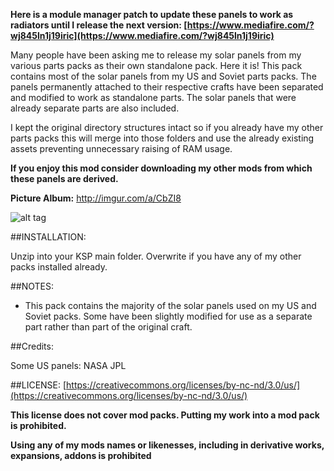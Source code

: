 **Here is a module manager patch to update these panels to work as radiators until I release the next version: [https://www.mediafire.com/?wj845ln1j19iric](https://www.mediafire.com/?wj845ln1j19iric)**

Many people have been asking me to release my solar panels from my various parts packs as their own standalone pack. Here it is! This pack contains most of the solar panels from my US and Soviet parts packs. The panels permanently attached to their respective crafts have been separated and modified to work as standalone parts. The solar panels that were already separate parts are also included. 

I kept the original directory structures intact so if you already have my other parts packs this will merge into those folders and use the already existing assets preventing unnecessary raising of RAM usage.

**If you enjoy this mod consider downloading my other mods from which these panels are derived.**

**Picture Album:** http://imgur.com/a/CbZI8

![alt tag](http://i.imgur.com/LNsZZE5.png)

##INSTALLATION:

Unzip into your KSP main folder. Overwrite if you have any of my other packs installed already.

##NOTES:

* This pack contains the majority of the solar panels used on my US and Soviet packs. Some have been slightly modified for use as a separate part rather than part of the original craft.

##Credits:

Some US panels: NASA JPL

##LICENSE:
[https://creativecommons.org/licenses/by-nc-nd/3.0/us/](https://creativecommons.org/licenses/by-nc-nd/3.0/us/)

**This license does not cover mod packs. Putting my work into a mod pack is prohibited.**

**Using any of my mods names or likenesses, including in derivative works, expansions, addons is prohibited**
